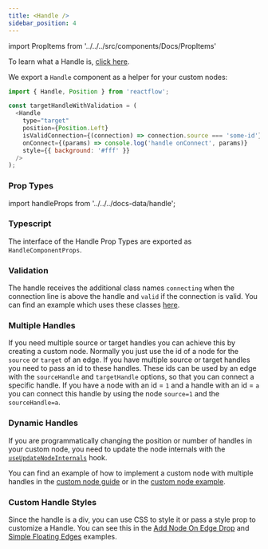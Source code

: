 ```yaml
---
title: <Handle />
sidebar_position: 4
---
```


import PropItems from '../../../src/components/Docs/PropItems'

To learn what a Handle is, [click here](/docs/overview/terms-and-definitions/#handles).

We export a `Handle` component as a helper for your custom nodes:

```js
import { Handle, Position } from 'reactflow';

const targetHandleWithValidation = (
  <Handle
    type="target"
    position={Position.Left}
    isValidConnection={(connection) => connection.source === 'some-id'}
    onConnect={(params) => console.log('handle onConnect', params)}
    style={{ background: '#fff' }}
  />
);
```

### Prop Types

import handleProps from '../../../docs-data/handle';

<PropItems props={handleProps} />

<div style={{ marginBottom: 20 }} />

### Typescript

The interface of the Handle Prop Types are exported as `HandleComponentProps`.

### Validation

The handle receives the additional class names `connecting` when the connection line is above the handle and `valid` if the connection is valid. You can find an example which uses these classes [here](/docs/examples/interaction/validation/).

### Multiple Handles

If you need multiple source or target handles you can achieve this by creating a custom node. Normally you just use the id of a node for the `source` or `target` of an edge. If you have multiple source or target handles you need to pass an id to these handles. These ids can be used by an edge with the `sourceHandle` and `targetHandle` options, so that you can connect a specific handle. If you have a node with an id = `1` and a handle with an id = `a` you can connect this handle by using the node `source=1` and the `sourceHandle=a`.

### Dynamic Handles

If you are programmatically changing the position or number of handles in your custom node, you need to update the node internals with the [`useUpdateNodeInternals`](/docs/api/hooks/use-update-node-internals/) hook.

You can find an example of how to implement a custom node with multiple handles in the [custom node guide](/docs/guides/custom-nodes) or in the [custom node example](/docs/examples/nodes/custom-node/).

### Custom Handle Styles

Since the handle is a div, you can use CSS to style it or pass a style prop to customize a Handle. You can see this in the [Add Node On Edge Drop](/docs/examples/nodes/add-node-on-edge-drop/) and [Simple Floating Edges](/docs/examples/edges/simple-floating-edges/) examples.
